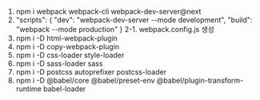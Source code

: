 1. npm i webpack webpack-cli webpack-dev-server@next
2. "scripts": {
   "dev": "webpack-dev-server --mode development",
   "build": "webpack --mode production"
   }
   2-1. webpack.config.js 생성
3. npm i -D html-webpack-plugin
4. npm i -D copy-webpack-plugin
5. npm i -D css-loader style-loader
6. npm i -D sass-loader sass
7. npm i -D postcss autoprefixer postcss-loader
8. npm i -D @babel/core @babel/preset-env @babel/plugin-transform-runtime babel-loader
